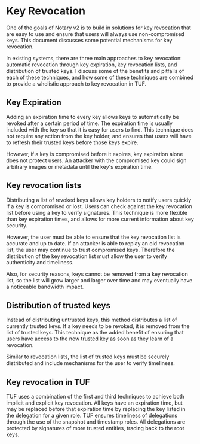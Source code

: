 # Key Revocation

One of the goals of Notary v2 is to build in solutions for key revocation that are easy to use and ensure that users will always use non-compromised keys. This document discusses some potential mechanisms for key revocation.

In existing systems, there are three main approaches to key revocation: automatic revocation through key expiration, key revocation lists, and distribution of trusted keys. I discuss some of the benefits and pitfalls of each of these techniques, and how some of these techniques are combined to provide a wholistic approach to key revocation in TUF.


## Key Expiration

Adding an expiration time to every key allows keys to automatically be revoked after a certain period of time. The expiration time is usually included with the key so that it is easy for users to find. This technique does not require any action from the key holder, and ensures that users will have to refresh their trusted keys before those keys expire.

However, if a key is compromised before it expires, key expiration alone does not protect users. An attacker with the compromised key could sign arbitrary images or metadata until the key's expiration time.


## Key revocation lists

Distributing a list of revoked keys allows key holders to notify users quickly if a key is compromised or lost. Users can check against the key revocation list before using a key to verify signatures. This technique is more flexible than key expiration times, and allows for more current information about key security.

However, the user must be able to ensure that the key revocation list is accurate and up to date. If an attacker is able to replay an old revocation list, the user may continue to trust compromised keys. Therefore the distribution of the key revocation list must allow the user to verify authenticity and timeliness.

Also, for security reasons, keys cannot be removed from a key revocation list, so the list will grow larger and larger over time and may eventually have a noticeable bandwidth impact.


## Distribution of trusted keys

Instead of distributing untrusted keys, this method distributes a list of currently trusted keys. If a key needs to be revoked, it is removed from the list of trusted keys. This technique as the added benefit of ensuring that users have access to the new trusted key as soon as they learn of a revocation.

Similar to revocation lists, the list of trusted keys must be securely distributed and include mechanisms for the user to verify timeliness.


## Key revocation in TUF

TUF uses a combination of the first and third techniques to achieve both implicit and explicit key revocation. All keys have an expiration time, but may be replaced before that expiration time by replacing the key listed in the delegation for a given role. TUF ensures timeliness of delegations through the use of the snapshot and timestamp roles. All delegations are protected by signatures of more trusted entities, tracing back to the root keys.

